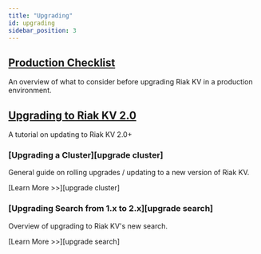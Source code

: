 ```yaml
---
title: "Upgrading"
id: upgrading
sidebar_position: 3
---
```


[upgrade checklist]: ./checklist.md

[upgrade version]: ./version.md

## [Production Checklist][upgrade checklist]

An overview of what to consider before upgrading Riak KV in a production environment.

## [Upgrading to Riak KV 2.0][upgrade version]

A tutorial on updating to Riak KV 2.0+

### [Upgrading a Cluster][upgrade cluster]

General guide on rolling upgrades / updating to a new version of Riak KV.

[Learn More >>][upgrade cluster]

### [Upgrading Search from 1.x to 2.x][upgrade search]

Overview of upgrading to Riak KV's new search.

[Learn More >>][upgrade search]
